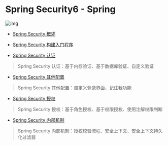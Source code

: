 # Spring Security6 - Spring

![img](https://cdn.jsdelivr.net/gh/letengzz/tc2@main/img/Java/202309201637507.jpeg)

- [Spring Security 概述](Basis/Introduce/README.md)

- [Spring Security 构建入门程序](Basis/BasicProgram/README.md)

- [Spring Security 认证](Advanced/Authentication/README.md)

> Spring Security 认证：基于内存验证、基于数据库验证、自定义验证

- [Spring Security 其他配置](Advanced/Other/README.md)

> Spring Security 其他配置：自定义登录界面、记住我功能

- [Spring Security 授权](Advanced/Authorization/README.md)

> Spring Security 授权：基于角色授权、基于权限授权、使用注解权限判断

- [Spring Security 内部机制](Advanced/Principle/README.md)

> Spring Security 内部机制：授权校验流程、安全上下文、安全上下文持久化过滤器

